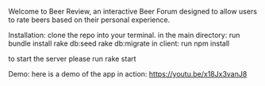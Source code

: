 Welcome to Beer Review, an interactive Beer Forum designed to allow users to rate beers based on their personal experience.

Installation:
clone the repo into your terminal.
in the main directory:
  run bundle install
  rake db:seed
  rake db:migrate
in client:
  run npm install

to start the server please run rake start

Demo:
here is a demo of the app in action:
https://youtu.be/x18Jx3vanJ8
